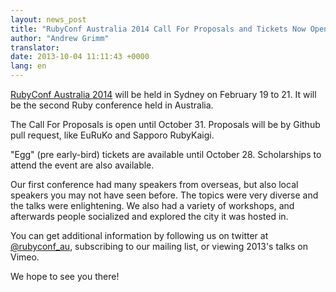 ```yaml
---
layout: news_post
title: "RubyConf Australia 2014 Call For Proposals and Tickets Now Open!"
author: "Andrew Grimm"
translator:
date: 2013-10-04 11:11:43 +0000
lang: en
---
```


[RubyConf Australia 2014][1] will be held in Sydney on February 19 to 21.
It will be the second Ruby conference held in Australia.

The Call For Proposals is open until October 31. Proposals will be
by Github pull request, like EuRuKo and Sapporo RubyKaigi.

"Egg" (pre early-bird) tickets are available until October 28.
Scholarships to attend the event are also available.

Our first conference had many speakers from overseas, but also local speakers
you may not have seen before. The topics were very diverse and the talks were
enlightening. We also had a variety of workshops, and afterwards people
socialized and explored the city it was hosted in.

You can get additional information by following us on twitter at
[@rubyconf_au][2], subscribing to our mailing list, or viewing 2013's talks
on Vimeo.

We hope to see you there!

[1]: http://www.rubyconf.org.au/
[2]: http://twitter.com/rubyconf_au
